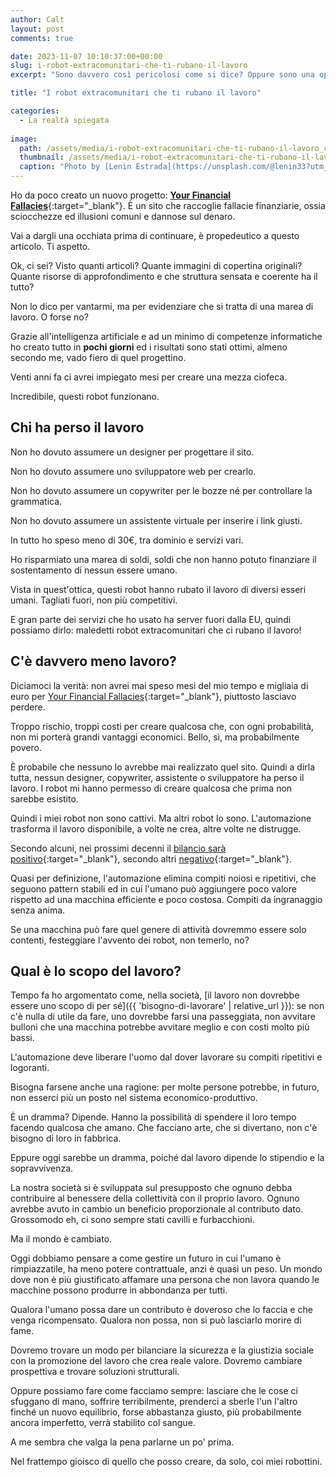 ```yaml
---
author: Calt
layout: post
comments: true

date: 2023-11-07 10:10:37:00+00:00  
slug: i-robot-extracomunitari-che-ti-rubano-il-lavoro
excerpt: "Sono davvero così pericolosi come si dice? Oppure sono una opportunità?"

title: "I robot extracomunitari che ti rubano il lavoro"

categories:
  - La realtà spiegata
  
image:
  path: /assets/media/i-robot-extracomunitari-che-ti-rubano-il-lavoro_cover.jpg
  thumbnail: /assets/media/i-robot-extracomunitari-che-ti-rubano-il-lavoro_cover.jpg
  caption: "Photo by [Lenin Estrada](https://unsplash.com/@lenin33?utm_content=creditCopyText&utm_medium=referral&utm_source=unsplash){:target=\"_blank\"}"
---
```


Ho da poco creato un nuovo progetto: [**Your Financial Fallacies**](https://financialfallacies.com/){:target="_blank"}. È un sito che raccoglie fallacie finanziarie, ossia sciocchezze ed illusioni comuni e dannose sul denaro. 

Vai a dargli una occhiata prima di continuare, è propedeutico a questo articolo. Ti aspetto.

Ok, ci sei? Visto quanti articoli? Quante immagini di copertina originali? Quante risorse di approfondimento e che struttura sensata e coerente ha il tutto?

Non lo dico per vantarmi, ma per evidenziare che si tratta di una marea di lavoro. O forse no?

Grazie all'intelligenza artificiale e ad un minimo di competenze informatiche ho creato tutto in **pochi giorni** ed i risultati sono stati ottimi, almeno secondo me, vado fiero di quel progettino.

Venti anni fa ci avrei impiegato mesi per creare una mezza ciofeca.

Incredibile, questi robot funzionano.


## Chi ha perso il lavoro

Non ho dovuto assumere un designer per progettare il sito. 

Non ho dovuto assumere uno sviluppatore web per crearlo.

Non ho dovuto assumere un copywriter per le bozze né per controllare la grammatica.

Non ho dovuto assumere un assistente virtuale per inserire i link giusti.

In tutto ho speso meno di 30€, tra dominio e servizi vari.

Ho risparmiato una marea di soldi, soldi che non hanno potuto finanziare il sostentamento di nessun essere umano. 

Vista in quest'ottica, questi robot hanno rubato il lavoro di diversi esseri umani. Tagliati fuori, non più competitivi. 

E gran parte dei servizi che ho usato ha server fuori dalla EU, quindi possiamo dirlo: maledetti robot extracomunitari che ci rubano il lavoro!

## C'è davvero meno lavoro?

Diciamoci la verità: non avrei mai speso mesi del mio tempo e migliaia di euro per [Your Financial Fallacies](https://financialfallacies.com/){:target="_blank"}, piuttosto lasciavo perdere.

Troppo rischio, troppi costi per creare qualcosa che, con ogni probabilità, non mi porterà grandi vantaggi economici. Bello, sì, ma probabilmente povero.

È probabile che nessuno lo avrebbe mai realizzato quel sito. Quindi a dirla tutta, nessun designer, copywriter, assistente o sviluppatore ha perso il lavoro. I robot mi hanno permesso di creare qualcosa che prima non sarebbe esistito.

Quindi i miei robot non sono cattivi. Ma altri robot lo sono. L'automazione trasforma il lavoro disponibile, a volte ne crea, altre volte ne distrugge. 

Secondo alcuni, nei prossimi decenni il [bilancio sarà positivo](https://www.weforum.org/agenda/2020/10/dont-fear-ai-it-will-lead-to-long-term-job-growth/){:target="_blank"}, secondo altri [negativo](https://www.nber.org/papers/w28920){:target="_blank"}.

Quasi per definizione, l'automazione elimina compiti noiosi e ripetitivi, che seguono pattern stabili ed in cui l'umano può aggiungere poco valore rispetto ad una macchina efficiente e poco costosa. Compiti da ingranaggio senza anima.

Se una macchina può fare quel genere di attività dovremmo essere solo contenti, festeggiare l'avvento dei robot, non temerlo, no?

## Qual è lo scopo del lavoro?

Tempo fa ho argomentato come, nella società, [il lavoro non dovrebbe essere uno scopo di per sé]({{ 'bisogno-di-lavorare' | relative_url }}): se non c'è nulla di utile da fare, uno dovrebbe farsi una passeggiata, non avvitare bulloni che una macchina potrebbe avvitare meglio e con costi molto più bassi.

L'automazione deve liberare l'uomo dal dover lavorare su compiti ripetitivi e logoranti. 

Bisogna farsene anche una ragione: per molte persone potrebbe, in futuro, non esserci più un posto nel sistema economico-produttivo. 

È un dramma? Dipende. Hanno la possibilità di spendere il loro tempo facendo qualcosa che amano. Che facciano arte, che si divertano, non c'è bisogno di loro in fabbrica.

Eppure oggi sarebbe un dramma, poiché dal lavoro dipende lo stipendio e la sopravvivenza.

La nostra società si è sviluppata sul presupposto che ognuno debba contribuire al benessere della collettività con il proprio lavoro. Ognuno avrebbe avuto in cambio un beneficio proporzionale al contributo dato. Grossomodo eh, ci sono sempre stati cavilli e furbacchioni.

Ma il mondo è cambiato. 

Oggi dobbiamo pensare a come gestire un futuro in cui l'umano è rimpiazzatile, ha meno potere contrattuale, anzi è quasi un peso. Un mondo dove non è più giustificato affamare una persona che non lavora quando le macchine possono produrre in abbondanza per tutti.

Qualora l'umano possa dare un contributo è doveroso che lo faccia e che venga ricompensato. Qualora non possa, non si può lasciarlo morire di fame.

Dovremo trovare un modo per bilanciare la sicurezza e la giustizia sociale con la promozione del lavoro che crea reale valore. Dovremo cambiare prospettiva e trovare soluzioni strutturali.

Oppure possiamo fare come facciamo sempre: lasciare che le cose ci sfuggano di mano, soffrire terribilmente, prenderci a sberle l'un l'altro finché un nuovo equilibrio, forse abbastanza giusto, più probabilmente ancora imperfetto, verrà stabilito col sangue.

A me sembra che valga la pena parlarne un po' prima.

Nel frattempo gioisco di quello che posso creare, da solo, coi miei robottini.

